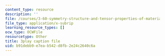 ```yaml
---
content_type: resource
description: ''
file: /courses/3-60-symmetry-structure-and-tensor-properties-of-materials-fall-2005/b91debb9e7eab542d8fb2e24c2640c6a_kYgBLGwuBpw.srt
file_type: application/x-subrip
learning_resource_types: []
ocw_type: OCWFile
resourcetype: Other
title: 3play caption file
uid: b91debb9-e7ea-b542-d8fb-2e24c2640c6a
---
```

